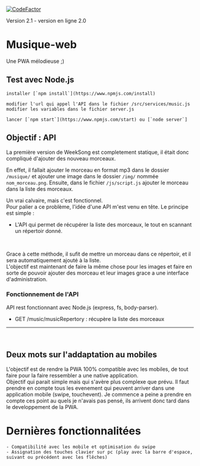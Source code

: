 [![CodeFactor](https://www.codefactor.io/repository/github/yaperson/musique-web/badge)](https://www.codefactor.io/repository/github/yaperson/musique-web)

Version 2.1 - version en ligne 2.0
# Musique-web 
Une PWA mélodieuse ;)

## Test avec Node.js
    
    installer [`npm install`](https://www.npmjs.com/install)

    modifier l'url qui appel l'API dans le fichier /src/services/music.js 
    modifier les variables dans le fichier server.js

    lancer [`npm start`](https://www.npmjs.com/start) ou [`node server`]


## Objectif : API

La première version de WeekSong est completement statique, il était donc compliqué d'ajouter des nouveau morceaux.

En effet, il fallait ajouter le morceau en format mp3 dans le dossier `/musique/` et ajouter une image dans le dossier `/img/` nommée `nom_morceau.png`.
Ensuite, dans le fichier `/js/script.js` ajouter le morceau dans la liste des morceaux.

Un vrai calvaire, mais c'est fonctionnel. <br>
Pour palier a ce problème, l'idée d'une API m'est venu en tête. Le principe est simple : 
- L'API qui permet de récupérer la liste des morceaux, le tout en scannant un répertoir donné.
<br>

Grace à cette méthode, il sufit de mettre un morceau dans ce répertoir, et il sera automatiquement ajouté à la liste.
<br>
L'objectif est maintenant de faire la même chose pour les images et faire en sorte de pouvoir ajouter des morceau et leur images grace a une interface d'administration.

### Fonctionnement de l'API

API rest fonctionnant avec Node.js (express, fs, body-parser).

 - GET /music/musicRepertory : récupère la liste des morceaux
--------------------------------------------------------------------------------------------------------------------
<br>

## Deux mots sur l'addaptation au mobiles

L'objectif est de rendre la PWA 100% compatible avec les mobiles, de tout faire pour la faire ressembler a une native application.
<br>
Objectif qui parait simple mais qui s'avère plus complexe que prévu. Il faut prendre en compte tous les evenement qui peuvent arriver dans une application mobile (swipe, touchevent). Je commence a peine a prendre en compte ces point au quels je n'avais pas pensé, ils arrivent donc tard dans le developpement de la PWA.

# Dernières fonctionnalitées 
    - Compatibilité avec les mobile et optimisation du swipe
    - Assignation des touches clavier sur pc (play avec la barre d'espace, suivant ou précédent avec les flêches)